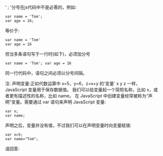 ' ; '分号在js代码中不是必需的，例如:

    var name = 'Tom';
    var age = 16;

等价于:

    var name = 'Tom'
    var age = 16

但当多条语句写于一行时(如下)，必须加分号

    var name = 'Tom'; var age = 16

同一行代码中，语句之间必须以分号间隔。

注: 声明变量:正如代数运算中 x=5，y=6，z=x+y  的'变量' x y z 一样，JavaScript 变量用于保存数据值。
我们可以给变量起一个简短名称，比如 x，或者更有描述性的名称，比如 name。
在 JavaScript 中创建变量经常被称为“声明”变量。需要通过 var 语句来声明 JavaScript 变量:

    var x;
    var name;

声明之后，变量并没有值，不过我们可以在声明变量时向变量赋值:

    var x=5;
    var name="Tom";

请回答:

